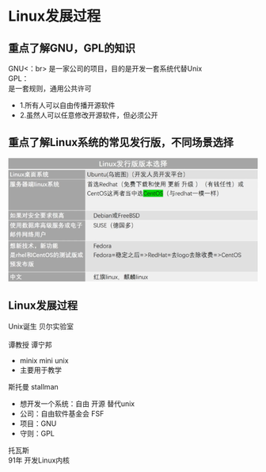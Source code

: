 # Linux发展过程

## 重点了解GNU，GPL的知识
GNU<：br>
是一家公司的项目，目的是开发一套系统代替Unix<br>
GPL：<br>
是一套规则，通用公共许可<br>
- 1.所有人可以自由传播开源软件
- 2.虽然人可以任意修改开源软件，但必须公开

## 重点了解Linux系统的常见发行版，不同场景选择
![fail](img/1.1.PNG)<br>

## Linux发展过程
 Unix诞生 贝尔实验室<br><br>
 谭教授 谭宁邦<br>
 - minix mini unix<br>
 - 主要用于教学<br>

 斯托曼 stallman<br>
 - 想开发一个系统：自由 开源 替代unix
 - 公司：自由软件基金会 FSF
 - 项目：GNU
 - 守则：GPL

 托瓦斯<br>
91年 开发Linux内核
